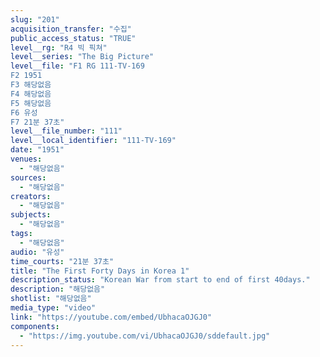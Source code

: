 ```yaml
---
slug: "201"
acquisition_transfer: "수집"
public_access_status: "TRUE"
level__rg: "R4 빅 픽쳐"
level__series: "The Big Picture"
level__file: "F1 RG 111-TV-169
F2 1951
F3 해당없음
F4 해당없음
F5 해당없음
F6 유성
F7 21분 37초"
level__file_number: "111"
level__local_identifier: "111-TV-169"
date: "1951"
venues: 
  - "해당없음"
sources: 
  - "해당없음"
creators: 
  - "해당없음"
subjects: 
  - "해당없음"
tags: 
  - "해당없음"
audio: "유성"
time_courts: "21분 37초"
title: "The First Forty Days in Korea 1"
description_status: "Korean War from start to end of first 40days."
description: "해당없음"
shotlist: "해당없음"
media_type: "video"
link: "https://youtube.com/embed/UbhacaOJGJ0"
components: 
  - "https://img.youtube.com/vi/UbhacaOJGJ0/sddefault.jpg"
---
```

